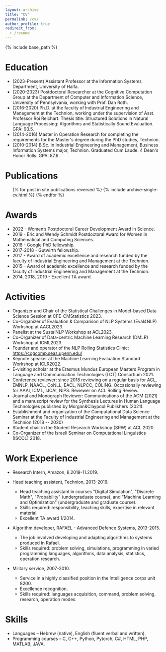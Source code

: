 ```yaml
---
layout: archive
title: "CV"
permalink: /cv/
author_profile: true
redirect_from:
  - /resume
---
```


{% include base_path %}

Education
======
* (2023-Present) Assistant Professor at the Information Systems Department, University of Haifa.
* (2020-2023) Postdoctoral Researcher at the Cognitive Computation Group at the Department of Computer and Information Science, University of Pennsylvania, working with Prof. Dan Roth.
* (2016-2020) Ph.D. at the faculty of Industrial Engineering and Management at the Technion, working under the supervision of Asst. Professor Roi Reichart. 
Thesis title: Structured Solutions in Natural Language Processing: Algorithms and Statistically Sound Evaluation. GPA: 93.5.
* (2014-2016) Master in Operation Research for completing the requirements for the Master's degree during the PhD studies, Technion.
* (2010-2014) B.Sc. in Industrial Engineering and Management, Business Information Systems major, Technion. Graduated Cum Laude. 4 Dean's Honor Rolls. GPA: 87.9.

Publications
======
  <ul>{% for post in site.publications reversed %}
    {% include archive-single-cv.html %}
  {% endfor %}</ul> 
  
Awards
======
* 2022 - Women’s Postdoctoral Career Development Award in Science.
* 2019 - Eric and Wendy Schmidt Postdoctoral Award for Women in Mathematical and Computing Sciences.
* 2018 - Google PhD fellowship.
* 2017-2018 - Gutwirth fellowship.
* 2017 - Award of academic excellence and research funded by the faculty of Industrial Engineering and Management at the Technion.
* 2015 – Award of academic excellence and research funded by the faculty of Industrial Engineering and Management at the Technion.
* 2014, 2018, 2019 - Excellent TA award.

Activities
======
* Organizer and Chair of the Statistical Challenges in Model-based Data Science Session at CFE-CMStatistics 2023.
* Co-Organizer of Evaluation & Comparison of NLP Systems (Eval4NLP) Workshop at AACL2023.
* Panelist at the SustaiNLP Workshop at ACL2023.
* Co-Organizer of Data-centric Machine Learning Research (DMLR) Workshop at ICML2023.
* Founder and operator of the NLP Rolling Statistics Clinic: <a href = "https://nlpstatclinic.github.io/">https://cogcomp.seas.upenn.edu/</a> 
* Keynote speaker at the Machine Learning Evaluation Standard Workshop at ICLR2022.
* E-visiting scholar at the Erasmus Mundus European Masters Program in Language and Communication Technologies (LCT) Consortium 2021.
* Conference reviewer: since 2018 reviewing on a regular basis for ACL, EMNLP, NAACL, CoNLL, EACL, NLPCC, COLING. Occasionally reviewing for AAAI, ICML, IJCAI, NIPS. Reviewer on ACL Rolling Review.
* Journal and Monograph Reviewer: Communications of the ACM (2021) and a manuscript review for the Synthesis Lectures in Human Language Technologies published by Morgan&Claypool Publishers (2021).
* Establishment and organization of the Computational Data Science Seminar at the Faculty of Industrial Engineering and Management at the Technion (2018 -- 2020)
* Student chair in the Student Research Workshop (SRW) at ACL 2020.
* Co-Organizer of the Israeli Seminar on Computational Linguistics (ISCOL) 2018.

Work Experience
======
* Research Intern, Amazon, 8.2019-11.2019.

* Head teaching assistent, Technion, 2013-2019.
  * Head teaching assistant in courses "Digital Simulation", "Discrete Math", "Probability" (undergraduate course), and "Machine Learning and Optimization" (undergraduate and graduate course).
  * Skills required: responsibility, teaching skills, expertise in relevant material.
  * Excellent TA award 1/2014.

* Algorithm developer, RAFAEL - Advanced Defence Systems, 2013-2015.
  * The job involved developing and adapting algorithms to systems produced in Rafael. 
  * Skills required: problem solving, simulations, programming in varied programming languages, algorithms, data analysis, statistics, operation research.
  
* Military service, 2007-2010.
  * Service in a highly classified position in the Intelligence corps unit 8200.
  * Excellence recognition.
  * Skills required: languages acquisition, command, problem solving, research, operation modes.


Skills
======
* Languages – Hebrew (native), English (fluent verbal and written).
* Programming courses – C, C++, Python, Pytorch, C#, HTML, PHP, MATLAB, JAVA.
  
